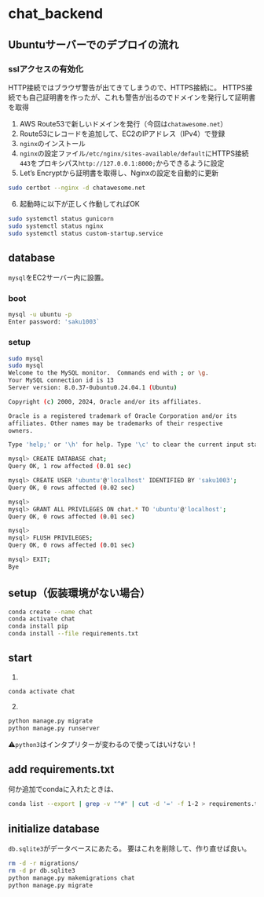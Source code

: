 # chat_backend

## Ubuntuサーバーでのデプロイの流れ
### sslアクセスの有効化
HTTP接続ではブラウザ警告が出てきてしまうので、HTTPS接続に。
HTTPS接続でも自己証明書を作ったが、これも警告が出るのでドメインを発行して証明書を取得
1. AWS Route53で新しいドメインを発行（今回は`chatawesome.net`）
2. Route53にレコードを追加して、EC2のIPアドレス（IPv4）で登録
3. `nginx`のインストール
4. `nginx`の設定ファイル`/etc/nginx/sites-available/default`にHTTPS接続`443`をプロキシパス`http://127.0.0.1:8000;`からできるように設定
5. Let’s Encryptから証明書を取得し、Nginxの設定を自動的に更新
```bash
sudo certbot --nginx -d chatawesome.net
```
6. 起動時に以下が正しく作動してればOK
```bash
sudo systemctl status gunicorn
sudo systemctl status nginx
sudo systemctl status custom-startup.service
```
## database
`mysql`をEC2サーバー内に設置。
### boot
```bash
mysql -u ubuntu -p
Enter password: 'saku1003`
```
### setup
```bash
sudo mysql
sudo mysql
Welcome to the MySQL monitor.  Commands end with ; or \g.
Your MySQL connection id is 13
Server version: 8.0.37-0ubuntu0.24.04.1 (Ubuntu)

Copyright (c) 2000, 2024, Oracle and/or its affiliates.

Oracle is a registered trademark of Oracle Corporation and/or its
affiliates. Other names may be trademarks of their respective
owners.

Type 'help;' or '\h' for help. Type '\c' to clear the current input statement.

mysql> CREATE DATABASE chat;
Query OK, 1 row affected (0.01 sec)

mysql> CREATE USER 'ubuntu'@'localhost' IDENTIFIED BY 'saku1003';
Query OK, 0 rows affected (0.02 sec)

mysql>
mysql> GRANT ALL PRIVILEGES ON chat.* TO 'ubuntu'@'localhost';
Query OK, 0 rows affected (0.01 sec)

mysql>
mysql> FLUSH PRIVILEGES;
Query OK, 0 rows affected (0.01 sec)

mysql> EXIT;
Bye
```

## setup（仮装環境がない場合）
```bash
conda create --name chat
conda activate chat
conda install pip
conda install --file requirements.txt
```

## start
1. 
```bash
conda activate chat
```
2.
```bash
python manage.py migrate
python manage.py runserver
```
⚠️`python3`はインタプリターが変わるので使ってはいけない！

## add requirements.txt
何か追加でcondaに入れたときは、
```bash
conda list --export | grep -v "^#" | cut -d '=' -f 1-2 > requirements.txt
```

## initialize database
`db.sqlite3`がデータベースにあたる。
要はこれを削除して、作り直せば良い。
```bash
rm -d -r migrations/
rm -d pr db.sqlite3
python manage.py makemigrations chat
python manage.py migrate
```
